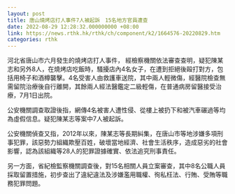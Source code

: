 ```yaml
---
layout: post
title: 唐山燒烤店打人事件7人被起訴　15名地方官員遭查
date: 2022-08-29 12:28:32.000000000 +08:00
link: https://news.rthk.hk/rthk/ch/component/k2/1664576-20220829.htm
categories: rthk
---
```


河北省唐山市六月發生的燒烤店打人事件， 經檢察機關依法審查查明，疑犯陳某志和另外8人，在燒烤店吃飯時，騷擾店內4名女子，在遭到拒絕後毆打對方，包括用椅子和酒樽襲擊。4名受害人由救護車送院，其中兩人輕微傷，經醫院檢查無需留院治療後自行離開，其餘兩人經法醫鑑定二級輕傷，在普通病房留醫接受治療，7月1日出院。

公安機關調查取證後指，網傳4名被害人遭性侵、從樓上被扔下和被汽車碾過等均為虛假信息。疑犯陳某志等案中7人被起訴。

公安機關偵查又指，2012年以來，陳某志等長期糾集，在唐山市等地涉嫌多項刑事犯罪，該惡勢力組織欺壓百姓，破壞當地經濟、社會生活秩序，造成惡劣的社會影響，認為該組織等28人的犯罪證據確實、依法追究刑事責任。 

另一方面，省紀檢監察機關調查後，對15名相關人員立案審查，其中8名公職人員採取留置措施，初步查出了違紀違法及涉嫌濫用職權、徇私枉法、行賄、受賄等職務犯罪問題。
